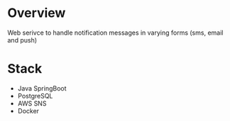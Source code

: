 # Overview

Web serivce to handle notification messages in varying forms (sms, email and push)

# Stack

- Java SpringBoot
- PostgreSQL
- AWS SNS
- Docker
